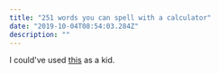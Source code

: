 ```yaml
---
title: "251 words you can spell with a calculator"
date: "2019-10-04T08:54:03.284Z"
description: ""
---
```


I could've used [this](http://blog.presentandcorrect.com/250-words-you-can-spell-with-a-calculator) as a kid.
